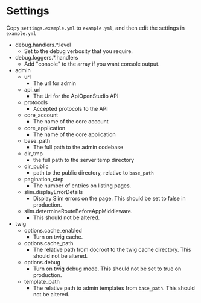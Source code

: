 Settings
========

Copy ```settings.example.yml``` to ```example.yml```, and then edit the settings
in ```example.yml```

* debug.handlers.*.level
    * Set to the debug verbosity that you require.
* debug.loggers.*.handlers
    * Add "console" to the array if you want console output.
* admin
    * url
        * The url for admin
    * api_url
        * The Url for the ApiOpenStudio API
    * protocols
        * Accepted protocols to the API
    * core_account
        * The name of the core account
    * core_application
        * The name of the core application
    * base_path
        * The full path to the admin codebase
    * dir_tmp
        * the full path to the server temp directory
    * dir_public
        * path to the public directory, relative to ```base_path```
    * pagination_step
        * The number of entries on listing pages.
    * slim.displayErrorDetails
        * Display Slim errors on the page. This should be set to false in
          production.
    * slim.determineRouteBeforeAppMiddleware.
        * This should not be altered.
* twig
    * options.cache_enabled
        * Turn on twig cache.
    * options.cache_path
        * The relative path from docroot to the twig cache directory. This
          should not be altered.
    * options.debug
        * Turn on twig debug mode. This should not be set to true on production.
    * template_path
        * The relative path to admin templates from ```base_path```. This should
          not be altered.
